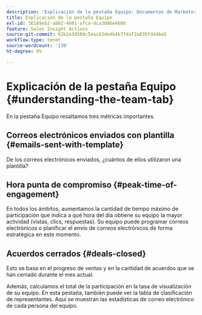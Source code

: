```yaml
---
description: 'Explicación de la pestaña Equipo: Documentos de Marketo: documentación del producto'
title: Explicación de la pestaña Equipo
exl-id: 36189eb2-a802-4601-afca-dca3006e4608
feature: Sales Insight Actions
source-git-commit: 02b2e39580c5eac63de4b4b7fdaf2a835fdd4ba5
workflow-type: tm+mt
source-wordcount: '139'
ht-degree: 0%

---
```


# Explicación de la pestaña Equipo {#understanding-the-team-tab}

En la pestaña Equipo resaltamos tres métricas importantes.

## Correos electrónicos enviados con plantilla {#emails-sent-with-template}

De los correos electrónicos enviados, ¿cuántos de ellos utilizaron una plantilla?

## Hora punta de compromiso {#peak-time-of-engagement}

En todos los ámbitos, aumentamos la cantidad de tiempo máximo de participación que indica a qué hora del día obtiene su equipo la mayor actividad (vistas, clics, respuestas). Su equipo puede programar correos electrónicos o planificar el envío de correos electrónicos de forma estratégica en este momento.

## Acuerdos cerrados {#deals-closed}

Esto se basa en el progreso de ventas y en la cantidad de acuerdos que se han cerrado durante el mes actual.

Además, calculamos el total de la participación en la tasa de visualización de su equipo. En esta pestaña, también puede ver la tabla de clasificación de representantes. Aquí se muestran las estadísticas de correo electrónico de cada persona del equipo.
